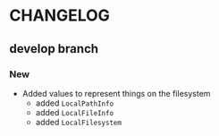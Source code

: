# CHANGELOG

## develop branch

### New

* Added values to represent things on the filesystem
  - added `LocalPathInfo`
  - added `LocalFileInfo`
  - added `LocalFilesystem`